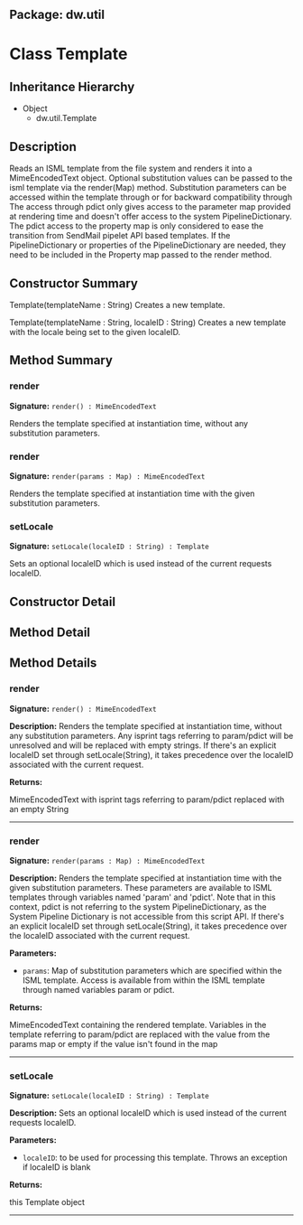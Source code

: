 ## Package: dw.util

# Class Template

## Inheritance Hierarchy

- Object
  - dw.util.Template

## Description

Reads an ISML template from the file system and renders it into a MimeEncodedText object. Optional substitution values can be passed to the isml template via the render(Map) method. Substitution parameters can be accessed within the template through <isprint value="${param.parameter}"> or for backward compatibility through <isprint value="${pdict.parameter}"> The access through pdict only gives access to the parameter map provided at rendering time and doesn't offer access to the system PipelineDictionary. The pdict access to the property map is only considered to ease the transition from SendMail pipelet API based templates. If the PipelineDictionary or properties of the PipelineDictionary are needed, they need to be included in the Property map passed to the render method.

## Constructor Summary

Template(templateName : String) Creates a new template.

Template(templateName : String, localeID : String) Creates a new template with the locale being set to the given localeID.

## Method Summary

### render

**Signature:** `render() : MimeEncodedText`

Renders the template specified at instantiation time, without any substitution parameters.

### render

**Signature:** `render(params : Map) : MimeEncodedText`

Renders the template specified at instantiation time with the given substitution parameters.

### setLocale

**Signature:** `setLocale(localeID : String) : Template`

Sets an optional localeID which is used instead of the current requests localeID.

## Constructor Detail

## Method Detail

## Method Details

### render

**Signature:** `render() : MimeEncodedText`

**Description:** Renders the template specified at instantiation time, without any substitution parameters. Any isprint tags referring to param/pdict will be unresolved and will be replaced with empty strings. If there's an explicit localeID set through setLocale(String), it takes precedence over the localeID associated with the current request.

**Returns:**

MimeEncodedText with isprint tags referring to param/pdict replaced with an empty String

---

### render

**Signature:** `render(params : Map) : MimeEncodedText`

**Description:** Renders the template specified at instantiation time with the given substitution parameters. These parameters are available to ISML templates through variables named 'param' and 'pdict'. Note that in this context, pdict is not referring to the system PipelineDictionary, as the System Pipeline Dictionary is not accessible from this script API. If there's an explicit localeID set through setLocale(String), it takes precedence over the localeID associated with the current request.

**Parameters:**

- `params`: Map of substitution parameters which are specified within the ISML template. Access is available from within the ISML template through named variables param or pdict.

**Returns:**

MimeEncodedText containing the rendered template. Variables in the template referring to param/pdict are replaced with the value from the params map or empty if the value isn't found in the map

---

### setLocale

**Signature:** `setLocale(localeID : String) : Template`

**Description:** Sets an optional localeID which is used instead of the current requests localeID.

**Parameters:**

- `localeID`: to be used for processing this template. Throws an exception if localeID is blank

**Returns:**

this Template object

---